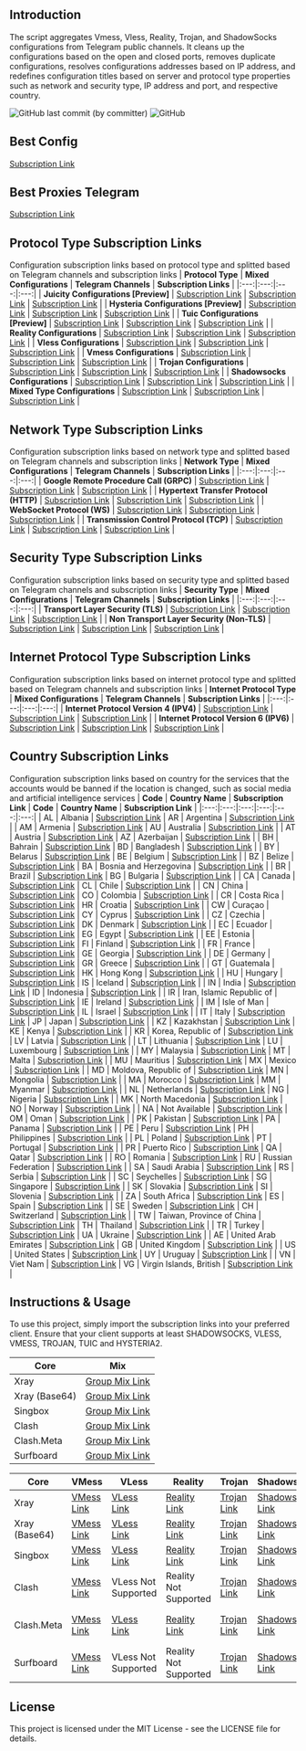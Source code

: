 ## Introduction

The script aggregates Vmess, Vless, Reality, Trojan, and ShadowSocks configurations from Telegram public channels. It cleans up the configurations based on the open and closed ports, removes duplicate configurations, resolves configurations addresses based on IP address, and redefines configuration titles based on server and protocol type properties such as network and security type, IP address and port, and respective country.

![GitHub last commit (by committer)](https://img.shields.io/github/last-commit/soroushmirzaei/telegram-configs-collector?label=Last%20Commit&color=%2338914b)
![GitHub](https://img.shields.io/github/license/soroushmirzaei/telegram-configs-collector?label=License&color=yellow)

## Best Config
[Subscription Link](https://api.yebekhe.link/shervin)


## Best Proxies Telegram
[Subscription Link](https://soroushmirzaei.github.io/telegram-proxies-collector/)

## Protocol Type Subscription Links
Configuration subscription links based on protocol type and splitted based on Telegram channels and subscription links
| **Protocol Type** | **Mixed Configurations** | **Telegram Channels** | **Subscription Links** |
|:---:|:---:|:---:|:---:|
| **Juicity Configurations [Preview]** | [Subscription Link](https://raw.githubusercontent.com/soroushmirzaei/telegram-configs-collector/main/protocols/juicity) | [Subscription Link](https://raw.githubusercontent.com/soroushmirzaei/telegram-configs-collector/main/channels/protocols/juicity) | [Subscription Link](https://raw.githubusercontent.com/soroushmirzaei/telegram-configs-collector/main/subscribe/protocols/juicity) |
| **Hysteria Configurations [Preview]** | [Subscription Link](https://raw.githubusercontent.com/soroushmirzaei/telegram-configs-collector/main/protocols/hysteria) | [Subscription Link](https://raw.githubusercontent.com/soroushmirzaei/telegram-configs-collector/main/channels/protocols/hysteria) | [Subscription Link](https://raw.githubusercontent.com/soroushmirzaei/telegram-configs-collector/main/subscribe/protocols/hysteria) |
| **Tuic Configurations [Preview]** | [Subscription Link](https://raw.githubusercontent.com/soroushmirzaei/telegram-configs-collector/main/protocols/tuic) | [Subscription Link](https://raw.githubusercontent.com/soroushmirzaei/telegram-configs-collector/main/channels/protocols/tuic) | [Subscription Link](https://raw.githubusercontent.com/soroushmirzaei/telegram-configs-collector/main/subscribe/protocols/tuic) |
| **Reality Configurations** | [Subscription Link](https://raw.githubusercontent.com/soroushmirzaei/telegram-configs-collector/main/protocols/reality) | [Subscription Link](https://raw.githubusercontent.com/soroushmirzaei/telegram-configs-collector/main/channels/protocols/reality) | [Subscription Link](https://raw.githubusercontent.com/soroushmirzaei/telegram-configs-collector/main/subscribe/protocols/reality) |
| **Vless Configurations** | [Subscription Link](https://raw.githubusercontent.com/soroushmirzaei/telegram-configs-collector/main/protocols/vless) | [Subscription Link](https://raw.githubusercontent.com/soroushmirzaei/telegram-configs-collector/main/channels/protocols/vless) | [Subscription Link](https://raw.githubusercontent.com/soroushmirzaei/telegram-configs-collector/main/subscribe/protocols/vless) |
| **Vmess Configurations** | [Subscription Link](https://raw.githubusercontent.com/soroushmirzaei/telegram-configs-collector/main/protocols/vmess) | [Subscription Link](https://raw.githubusercontent.com/soroushmirzaei/telegram-configs-collector/main/channels/protocols/vmess) | [Subscription Link](https://raw.githubusercontent.com/soroushmirzaei/telegram-configs-collector/main/subscribe/protocols/vmess) |
| **Trojan Configurations** | [Subscription Link](https://raw.githubusercontent.com/soroushmirzaei/telegram-configs-collector/main/protocols/trojan) | [Subscription Link](https://raw.githubusercontent.com/soroushmirzaei/telegram-configs-collector/main/channels/protocols/trojan) | [Subscription Link](https://raw.githubusercontent.com/soroushmirzaei/telegram-configs-collector/main/subscribe/protocols/trojan) |
| **Shadowsocks Configurations** | [Subscription Link](https://raw.githubusercontent.com/soroushmirzaei/telegram-configs-collector/main/protocols/shadowsocks) | [Subscription Link](https://raw.githubusercontent.com/soroushmirzaei/telegram-configs-collector/main/channels/protocols/shadowsocks) | [Subscription Link](https://raw.githubusercontent.com/soroushmirzaei/telegram-configs-collector/main/subscribe/protocols/shadowsocks) |
| **Mixed Type Configurations** | [Subscription Link](https://raw.githubusercontent.com/soroushmirzaei/telegram-configs-collector/main/splitted/mixed) | [Subscription Link](https://raw.githubusercontent.com/soroushmirzaei/telegram-configs-collector/main/splitted/channels) | [Subscription Link](https://raw.githubusercontent.com/soroushmirzaei/telegram-configs-collector/main/splitted/subscribe) |

## Network Type Subscription Links
Configuration subscription links based on network type and splitted based on Telegram channels and subscription links
| **Network Type** | **Mixed Configurations** | **Telegram Channels** | **Subscription Links** |
|:---:|:---:|:---:|:---:|
| **Google Remote Procedure Call (GRPC)** | [Subscription Link](https://raw.githubusercontent.com/soroushmirzaei/telegram-configs-collector/main/networks/grpc) | [Subscription Link](https://raw.githubusercontent.com/soroushmirzaei/telegram-configs-collector/main/channels/networks/grpc) | [Subscription Link](https://raw.githubusercontent.com/soroushmirzaei/telegram-configs-collector/main/subscribe/networks/grpc) |
| **Hypertext Transfer Protocol (HTTP)** | [Subscription Link](https://raw.githubusercontent.com/soroushmirzaei/telegram-configs-collector/main/networks/http) | [Subscription Link](https://raw.githubusercontent.com/soroushmirzaei/telegram-configs-collector/main/channels/networks/http) | [Subscription Link](https://raw.githubusercontent.com/soroushmirzaei/telegram-configs-collector/main/subscribe/networks/http) |
| **WebSocket Protocol (WS)** | [Subscription Link](https://raw.githubusercontent.com/soroushmirzaei/telegram-configs-collector/main/networks/ws) | [Subscription Link](https://raw.githubusercontent.com/soroushmirzaei/telegram-configs-collector/main/channels/networks/ws) | [Subscription Link](https://raw.githubusercontent.com/soroushmirzaei/telegram-configs-collector/main/subscribe/networks/ws) |
 | **Transmission Control Protocol (TCP)** | [Subscription Link](https://raw.githubusercontent.com/soroushmirzaei/telegram-configs-collector/main/networks/tcp) | [Subscription Link](https://raw.githubusercontent.com/soroushmirzaei/telegram-configs-collector/main/channels/networks/tcp) | [Subscription Link](https://raw.githubusercontent.com/soroushmirzaei/telegram-configs-collector/main/subscribe/networks/tcp) |

## Security Type Subscription Links
Configuration subscription links based on security type and splitted based on Telegram channels and subscription links
| **Security Type** | **Mixed Configurations** | **Telegram Channels** | **Subscription Links** |
|:---:|:---:|:---:|:---:|
| **Transport Layer Security (TLS)** | [Subscription Link](https://raw.githubusercontent.com/soroushmirzaei/telegram-configs-collector/main/security/tls) | [Subscription Link](https://raw.githubusercontent.com/soroushmirzaei/telegram-configs-collector/main/channels/security/tls) | [Subscription Link](https://raw.githubusercontent.com/soroushmirzaei/telegram-configs-collector/main/subscribe/security/tls) |
| **Non Transport Layer Security (Non-TLS)** | [Subscription Link](https://raw.githubusercontent.com/soroushmirzaei/telegram-configs-collector/main/security/non-tls) | [Subscription Link](https://raw.githubusercontent.com/soroushmirzaei/telegram-configs-collector/main/channels/security/non-tls) | [Subscription Link](https://raw.githubusercontent.com/soroushmirzaei/telegram-configs-collector/main/subscribe/security/non-tls) |

## Internet Protocol Type Subscription Links
Configuration subscription links based on internet protocol type and splitted based on Telegram channels and subscription links
| **Internet Protocol Type** | **Mixed Configurations** | **Telegram Channels** | **Subscription Links** |
|:---:|:---:|:---:|:---:|
| **Internet Protocol Version 4 (IPV4)** | [Subscription Link](https://raw.githubusercontent.com/soroushmirzaei/telegram-configs-collector/main/layers/ipv4) | [Subscription Link](https://raw.githubusercontent.com/soroushmirzaei/telegram-configs-collector/main/channels/layers/ipv4) | [Subscription Link](https://raw.githubusercontent.com/soroushmirzaei/telegram-configs-collector/main/subscribe/layers/ipv4) |
| **Internet Protocol Version 6 (IPV6)** | [Subscription Link](https://raw.githubusercontent.com/soroushmirzaei/telegram-configs-collector/main/layers/ipv6) | [Subscription Link](https://raw.githubusercontent.com/soroushmirzaei/telegram-configs-collector/main/channels/layers/ipv6) | [Subscription Link](https://raw.githubusercontent.com/soroushmirzaei/telegram-configs-collector/main/subscribe/layers/ipv6) |

## Country Subscription Links
Configuration subscription links based on country for the services that the accounts would be banned  if the location is changed, such as social media and artificial intelligence services
| **Code** | **Country Name** | **Subscription Link** | **Code** | **Country Name** | **Subscription Link** |
|:---:|:---:|:---:|:---:|:---:|:---:|
| AL | Albania | [Subscription Link](https://raw.githubusercontent.com/soroushmirzaei/telegram-configs-collector/main/countries/al/mixed) | AR | Argentina | [Subscription Link](https://raw.githubusercontent.com/soroushmirzaei/telegram-configs-collector/main/countries/ar/mixed) |
| AM | Armenia | [Subscription Link](https://raw.githubusercontent.com/soroushmirzaei/telegram-configs-collector/main/countries/am/mixed) | AU | Australia | [Subscription Link](https://raw.githubusercontent.com/soroushmirzaei/telegram-configs-collector/main/countries/au/mixed) |
| AT | Austria | [Subscription Link](https://raw.githubusercontent.com/soroushmirzaei/telegram-configs-collector/main/countries/at/mixed) | AZ | Azerbaijan | [Subscription Link](https://raw.githubusercontent.com/soroushmirzaei/telegram-configs-collector/main/countries/az/mixed) |
| BH | Bahrain | [Subscription Link](https://raw.githubusercontent.com/soroushmirzaei/telegram-configs-collector/main/countries/bh/mixed) | BD | Bangladesh | [Subscription Link](https://raw.githubusercontent.com/soroushmirzaei/telegram-configs-collector/main/countries/bd/mixed) |
| BY | Belarus | [Subscription Link](https://raw.githubusercontent.com/soroushmirzaei/telegram-configs-collector/main/countries/by/mixed) | BE | Belgium | [Subscription Link](https://raw.githubusercontent.com/soroushmirzaei/telegram-configs-collector/main/countries/be/mixed) |
| BZ | Belize | [Subscription Link](https://raw.githubusercontent.com/soroushmirzaei/telegram-configs-collector/main/countries/bz/mixed) | BA | Bosnia and Herzegovina | [Subscription Link](https://raw.githubusercontent.com/soroushmirzaei/telegram-configs-collector/main/countries/ba/mixed) |
| BR | Brazil | [Subscription Link](https://raw.githubusercontent.com/soroushmirzaei/telegram-configs-collector/main/countries/br/mixed) | BG | Bulgaria | [Subscription Link](https://raw.githubusercontent.com/soroushmirzaei/telegram-configs-collector/main/countries/bg/mixed) |
| CA | Canada | [Subscription Link](https://raw.githubusercontent.com/soroushmirzaei/telegram-configs-collector/main/countries/ca/mixed) | CL | Chile | [Subscription Link](https://raw.githubusercontent.com/soroushmirzaei/telegram-configs-collector/main/countries/cl/mixed) |
| CN | China | [Subscription Link](https://raw.githubusercontent.com/soroushmirzaei/telegram-configs-collector/main/countries/cn/mixed) | CO | Colombia | [Subscription Link](https://raw.githubusercontent.com/soroushmirzaei/telegram-configs-collector/main/countries/co/mixed) |
| CR | Costa Rica | [Subscription Link](https://raw.githubusercontent.com/soroushmirzaei/telegram-configs-collector/main/countries/cr/mixed) | HR | Croatia | [Subscription Link](https://raw.githubusercontent.com/soroushmirzaei/telegram-configs-collector/main/countries/hr/mixed) |
| CW | Curaçao | [Subscription Link](https://raw.githubusercontent.com/soroushmirzaei/telegram-configs-collector/main/countries/cw/mixed) | CY | Cyprus | [Subscription Link](https://raw.githubusercontent.com/soroushmirzaei/telegram-configs-collector/main/countries/cy/mixed) |
| CZ | Czechia | [Subscription Link](https://raw.githubusercontent.com/soroushmirzaei/telegram-configs-collector/main/countries/cz/mixed) | DK | Denmark | [Subscription Link](https://raw.githubusercontent.com/soroushmirzaei/telegram-configs-collector/main/countries/dk/mixed) |
| EC | Ecuador | [Subscription Link](https://raw.githubusercontent.com/soroushmirzaei/telegram-configs-collector/main/countries/ec/mixed) | EG | Egypt | [Subscription Link](https://raw.githubusercontent.com/soroushmirzaei/telegram-configs-collector/main/countries/eg/mixed) |
| EE | Estonia | [Subscription Link](https://raw.githubusercontent.com/soroushmirzaei/telegram-configs-collector/main/countries/ee/mixed) | FI | Finland | [Subscription Link](https://raw.githubusercontent.com/soroushmirzaei/telegram-configs-collector/main/countries/fi/mixed) |
| FR | France | [Subscription Link](https://raw.githubusercontent.com/soroushmirzaei/telegram-configs-collector/main/countries/fr/mixed) | GE | Georgia | [Subscription Link](https://raw.githubusercontent.com/soroushmirzaei/telegram-configs-collector/main/countries/ge/mixed) |
| DE | Germany | [Subscription Link](https://raw.githubusercontent.com/soroushmirzaei/telegram-configs-collector/main/countries/de/mixed) | GR | Greece | [Subscription Link](https://raw.githubusercontent.com/soroushmirzaei/telegram-configs-collector/main/countries/gr/mixed) |
| GT | Guatemala | [Subscription Link](https://raw.githubusercontent.com/soroushmirzaei/telegram-configs-collector/main/countries/gt/mixed) | HK | Hong Kong | [Subscription Link](https://raw.githubusercontent.com/soroushmirzaei/telegram-configs-collector/main/countries/hk/mixed) |
| HU | Hungary | [Subscription Link](https://raw.githubusercontent.com/soroushmirzaei/telegram-configs-collector/main/countries/hu/mixed) | IS | Iceland | [Subscription Link](https://raw.githubusercontent.com/soroushmirzaei/telegram-configs-collector/main/countries/is/mixed) |
| IN | India | [Subscription Link](https://raw.githubusercontent.com/soroushmirzaei/telegram-configs-collector/main/countries/in/mixed) | ID | Indonesia | [Subscription Link](https://raw.githubusercontent.com/soroushmirzaei/telegram-configs-collector/main/countries/id/mixed) |
| IR | Iran, Islamic Republic of | [Subscription Link](https://raw.githubusercontent.com/soroushmirzaei/telegram-configs-collector/main/countries/ir/mixed) | IE | Ireland | [Subscription Link](https://raw.githubusercontent.com/soroushmirzaei/telegram-configs-collector/main/countries/ie/mixed) |
| IM | Isle of Man | [Subscription Link](https://raw.githubusercontent.com/soroushmirzaei/telegram-configs-collector/main/countries/im/mixed) | IL | Israel | [Subscription Link](https://raw.githubusercontent.com/soroushmirzaei/telegram-configs-collector/main/countries/il/mixed) |
| IT | Italy | [Subscription Link](https://raw.githubusercontent.com/soroushmirzaei/telegram-configs-collector/main/countries/it/mixed) | JP | Japan | [Subscription Link](https://raw.githubusercontent.com/soroushmirzaei/telegram-configs-collector/main/countries/jp/mixed) |
| KZ | Kazakhstan | [Subscription Link](https://raw.githubusercontent.com/soroushmirzaei/telegram-configs-collector/main/countries/kz/mixed) | KE | Kenya | [Subscription Link](https://raw.githubusercontent.com/soroushmirzaei/telegram-configs-collector/main/countries/ke/mixed) |
| KR | Korea, Republic of | [Subscription Link](https://raw.githubusercontent.com/soroushmirzaei/telegram-configs-collector/main/countries/kr/mixed) | LV | Latvia | [Subscription Link](https://raw.githubusercontent.com/soroushmirzaei/telegram-configs-collector/main/countries/lv/mixed) |
| LT | Lithuania | [Subscription Link](https://raw.githubusercontent.com/soroushmirzaei/telegram-configs-collector/main/countries/lt/mixed) | LU | Luxembourg | [Subscription Link](https://raw.githubusercontent.com/soroushmirzaei/telegram-configs-collector/main/countries/lu/mixed) |
| MY | Malaysia | [Subscription Link](https://raw.githubusercontent.com/soroushmirzaei/telegram-configs-collector/main/countries/my/mixed) | MT | Malta | [Subscription Link](https://raw.githubusercontent.com/soroushmirzaei/telegram-configs-collector/main/countries/mt/mixed) |
| MU | Mauritius | [Subscription Link](https://raw.githubusercontent.com/soroushmirzaei/telegram-configs-collector/main/countries/mu/mixed) | MX | Mexico | [Subscription Link](https://raw.githubusercontent.com/soroushmirzaei/telegram-configs-collector/main/countries/mx/mixed) |
| MD | Moldova, Republic of | [Subscription Link](https://raw.githubusercontent.com/soroushmirzaei/telegram-configs-collector/main/countries/md/mixed) | MN | Mongolia | [Subscription Link](https://raw.githubusercontent.com/soroushmirzaei/telegram-configs-collector/main/countries/mn/mixed) |
| MA | Morocco | [Subscription Link](https://raw.githubusercontent.com/soroushmirzaei/telegram-configs-collector/main/countries/ma/mixed) | MM | Myanmar | [Subscription Link](https://raw.githubusercontent.com/soroushmirzaei/telegram-configs-collector/main/countries/mm/mixed) |
| NL | Netherlands | [Subscription Link](https://raw.githubusercontent.com/soroushmirzaei/telegram-configs-collector/main/countries/nl/mixed) | NG | Nigeria | [Subscription Link](https://raw.githubusercontent.com/soroushmirzaei/telegram-configs-collector/main/countries/ng/mixed) |
| MK | North Macedonia | [Subscription Link](https://raw.githubusercontent.com/soroushmirzaei/telegram-configs-collector/main/countries/mk/mixed) | NO | Norway | [Subscription Link](https://raw.githubusercontent.com/soroushmirzaei/telegram-configs-collector/main/countries/no/mixed) |
| NA | Not Available | [Subscription Link](https://raw.githubusercontent.com/soroushmirzaei/telegram-configs-collector/main/countries/na/mixed) | OM | Oman | [Subscription Link](https://raw.githubusercontent.com/soroushmirzaei/telegram-configs-collector/main/countries/om/mixed) |
| PK | Pakistan | [Subscription Link](https://raw.githubusercontent.com/soroushmirzaei/telegram-configs-collector/main/countries/pk/mixed) | PA | Panama | [Subscription Link](https://raw.githubusercontent.com/soroushmirzaei/telegram-configs-collector/main/countries/pa/mixed) |
| PE | Peru | [Subscription Link](https://raw.githubusercontent.com/soroushmirzaei/telegram-configs-collector/main/countries/pe/mixed) | PH | Philippines | [Subscription Link](https://raw.githubusercontent.com/soroushmirzaei/telegram-configs-collector/main/countries/ph/mixed) |
| PL | Poland | [Subscription Link](https://raw.githubusercontent.com/soroushmirzaei/telegram-configs-collector/main/countries/pl/mixed) | PT | Portugal | [Subscription Link](https://raw.githubusercontent.com/soroushmirzaei/telegram-configs-collector/main/countries/pt/mixed) |
| PR | Puerto Rico | [Subscription Link](https://raw.githubusercontent.com/soroushmirzaei/telegram-configs-collector/main/countries/pr/mixed) | QA | Qatar | [Subscription Link](https://raw.githubusercontent.com/soroushmirzaei/telegram-configs-collector/main/countries/qa/mixed) |
| RO | Romania | [Subscription Link](https://raw.githubusercontent.com/soroushmirzaei/telegram-configs-collector/main/countries/ro/mixed) | RU | Russian Federation | [Subscription Link](https://raw.githubusercontent.com/soroushmirzaei/telegram-configs-collector/main/countries/ru/mixed) |
| SA | Saudi Arabia | [Subscription Link](https://raw.githubusercontent.com/soroushmirzaei/telegram-configs-collector/main/countries/sa/mixed) | RS | Serbia | [Subscription Link](https://raw.githubusercontent.com/soroushmirzaei/telegram-configs-collector/main/countries/rs/mixed) |
| SC | Seychelles | [Subscription Link](https://raw.githubusercontent.com/soroushmirzaei/telegram-configs-collector/main/countries/sc/mixed) | SG | Singapore | [Subscription Link](https://raw.githubusercontent.com/soroushmirzaei/telegram-configs-collector/main/countries/sg/mixed) |
| SK | Slovakia | [Subscription Link](https://raw.githubusercontent.com/soroushmirzaei/telegram-configs-collector/main/countries/sk/mixed) | SI | Slovenia | [Subscription Link](https://raw.githubusercontent.com/soroushmirzaei/telegram-configs-collector/main/countries/si/mixed) |
| ZA | South Africa | [Subscription Link](https://raw.githubusercontent.com/soroushmirzaei/telegram-configs-collector/main/countries/za/mixed) | ES | Spain | [Subscription Link](https://raw.githubusercontent.com/soroushmirzaei/telegram-configs-collector/main/countries/es/mixed) |
| SE | Sweden | [Subscription Link](https://raw.githubusercontent.com/soroushmirzaei/telegram-configs-collector/main/countries/se/mixed) | CH | Switzerland | [Subscription Link](https://raw.githubusercontent.com/soroushmirzaei/telegram-configs-collector/main/countries/ch/mixed) |
| TW | Taiwan, Province of China | [Subscription Link](https://raw.githubusercontent.com/soroushmirzaei/telegram-configs-collector/main/countries/tw/mixed) | TH | Thailand | [Subscription Link](https://raw.githubusercontent.com/soroushmirzaei/telegram-configs-collector/main/countries/th/mixed) |
| TR | Turkey | [Subscription Link](https://raw.githubusercontent.com/soroushmirzaei/telegram-configs-collector/main/countries/tr/mixed) | UA | Ukraine | [Subscription Link](https://raw.githubusercontent.com/soroushmirzaei/telegram-configs-collector/main/countries/ua/mixed) |
| AE | United Arab Emirates | [Subscription Link](https://raw.githubusercontent.com/soroushmirzaei/telegram-configs-collector/main/countries/ae/mixed) | GB | United Kingdom | [Subscription Link](https://raw.githubusercontent.com/soroushmirzaei/telegram-configs-collector/main/countries/gb/mixed) |
| US | United States | [Subscription Link](https://raw.githubusercontent.com/soroushmirzaei/telegram-configs-collector/main/countries/us/mixed) | UY | Uruguay | [Subscription Link](https://raw.githubusercontent.com/soroushmirzaei/telegram-configs-collector/main/countries/uy/mixed) |
| VN | Viet Nam | [Subscription Link](https://raw.githubusercontent.com/soroushmirzaei/telegram-configs-collector/main/countries/vn/mixed) | VG | Virgin Islands, British | [Subscription Link](https://raw.githubusercontent.com/soroushmirzaei/telegram-configs-collector/main/countries/vg/mixed) |

## Instructions & Usage

To use this project, simply import the subscription links into your preferred client. Ensure that your client supports at least SHADOWSOCKS, VLESS, VMESS, TROJAN, TUIC and HYSTERIA2.

| Core | Mix |
| --- | --- | 
| Xray | [Group Mix Link](https://raw.githubusercontent.com/yebekhe/TVC/main/subscriptions/xray/normal/mix) |
| Xray (Base64) | [Group Mix Link](https://raw.githubusercontent.com/yebekhe/TVC/main/subscriptions/xray/base64/mix) |
| Singbox | [Group Mix Link](https://raw.githubusercontent.com/yebekhe/TVC/main/subscriptions/singbox/mix.json) |
| Clash | [Group Mix Link](https://raw.githubusercontent.com/yebekhe/TVC/main/subscriptions/clash/mix) |
| Clash.Meta | [Group Mix Link](https://raw.githubusercontent.com/yebekhe/TVC/main/subscriptions/meta/mix) | 
| Surfboard | [Group Mix Link](https://raw.githubusercontent.com/yebekhe/TVC/main/subscriptions/surfboard/mix) |

| Core | VMess | VLess | Reality | Trojan | Shadowsocks | Tuic | Hysteria2 |
| --- | --- | --- | --- | --- | --- | --- | --- |
| Xray | [VMess Link](https://raw.githubusercontent.com/yebekhe/TVC/main/subscriptions/xray/normal/vmess) | [VLess Link](https://raw.githubusercontent.com/yebekhe/TVC/main/subscriptions/xray/normal/vless) | [Reality Link](https://raw.githubusercontent.com/yebekhe/TVC/main/subscriptions/xray/normal/reality) | [Trojan Link](https://raw.githubusercontent.com/yebekhe/TVC/main/subscriptions/xray/normal/trojan) | [Shadowsocks Link](https://raw.githubusercontent.com/yebekhe/TVC/main/subscriptions/xray/normal/ss) | [Tuic Link](https://raw.githubusercontent.com/yebekhe/TVC/main/subscriptions/xray/normal/tuic) | [Hysteria2 Link](https://raw.githubusercontent.com/yebekhe/TVC/main/subscriptions/xray/normal/hy2) |
| Xray (Base64) | [VMess Link](https://raw.githubusercontent.com/yebekhe/TVC/main/subscriptions/xray/base64/vmess) | [VLess Link](https://raw.githubusercontent.com/yebekhe/TVC/main/subscriptions/xray/base64/vless) | [Reality Link](https://raw.githubusercontent.com/yebekhe/TVC/main/subscriptions/xray/base64/reality) | [Trojan Link](https://raw.githubusercontent.com/yebekhe/TVC/main/subscriptions/xray/base64/trojan) | [Shadowsocks Link](https://raw.githubusercontent.com/yebekhe/TVC/main/subscriptions/xray/base64/ss) | [Tuic Link](https://raw.githubusercontent.com/yebekhe/TVC/main/subscriptions/xray/base64/tuic) | [Hysteria2 Link](https://raw.githubusercontent.com/yebekhe/TVC/main/subscriptions/xray/base64/hy2) |
| Singbox | [VMess Link](https://raw.githubusercontent.com/yebekhe/TVC/main/subscriptions/singbox/vmess.json) | [VLess Link](hhttps://raw.githubusercontent.com/yebekhe/TVC/main/subscriptions/singbox/vless.json) | [Reality Link](https://raw.githubusercontent.com/yebekhe/TVC/main/subscriptions/singbox/reality.json) | [Trojan Link](https://raw.githubusercontent.com/yebekhe/TVC/main/subscriptions/singbox/trojan.json) | [Shadowsocks Link](https://raw.githubusercontent.com/yebekhe/TVC/main/subscriptions/singbox/ss.json) | [Tuic Link](https://raw.githubusercontent.com/yebekhe/TVC/main/subscriptions/singbox/tuic.json) | [Hysteria2 Link](https://raw.githubusercontent.com/yebekhe/TVC/main/subscriptions/singbox/hy3.json) |
| Clash | [VMess Link](https://raw.githubusercontent.com/yebekhe/TVC/main/subscriptions/clash/vmess) | VLess Not Supported | Reality Not Supported | [Trojan Link](https://raw.githubusercontent.com/yebekhe/TVC/main/subscriptions/clash/trojan) | [Shadowsocks Link](https://raw.githubusercontent.com/yebekhe/TVC/main/subscriptions/clash/ss) | Tuic Not Supported | Hysteria2 Not Supported |
| Clash.Meta | [VMess Link](https://raw.githubusercontent.com/yebekhe/TVC/main/subscriptions/meta/vmess) | [VLess Link](https://raw.githubusercontent.com/yebekhe/TVC/main/subscriptions/meta/vless) | [Reality Link](https://raw.githubusercontent.com/yebekhe/TVC/main/subscriptions/meta/reality) | [Trojan Link](https://raw.githubusercontent.com/yebekhe/TVC/main/subscriptions/meta/trojan) | [Shadowsocks Link](https://raw.githubusercontent.com/yebekhe/TVC/main/subscriptions/meta/ss) | Tuic Not Supported  | Hysteria2 Not Supported  |
| Surfboard | [VMess Link](https://raw.githubusercontent.com/yebekhe/TVC/main/subscriptions/surfboard/vmess) | VLess Not Supported  | Reality Not Supported  | [Trojan Link](https://raw.githubusercontent.com/yebekhe/TVC/main/subscriptions/surfboard/trojan) | [Shadowsocks Link](https://raw.githubusercontent.com/yebekhe/TVC/main/subscriptions/surfboard/ss) | Tuic Not Supported  | Hysteria2 Not Supported  |

## License

This project is licensed under the MIT License - see the LICENSE file for details.
